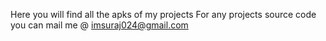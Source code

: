 Here you will find all the apks of my projects
For any projects source code you can mail me @ imsuraj024@gmail.com
